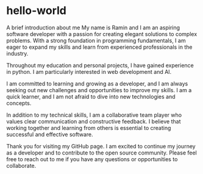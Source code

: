 # hello-world
A brief introduction about me
My name is Ramin and I am an aspiring software developer with a passion for creating elegant solutions to complex problems. With a strong foundation in programming fundamentals, I am eager to expand my skills and learn from experienced professionals in the industry.

Throughout my education and personal projects, I have gained experience in python. I am particularly interested in web development and AI.

I am committed to learning and growing as a developer, and I am always seeking out new challenges and opportunities to improve my skills. I am a quick learner, and I am not afraid to dive into new technologies and concepts.

In addition to my technical skills, I am a collaborative team player who values clear communication and constructive feedback. I believe that working together and learning from others is essential to creating successful and effective software.

Thank you for visiting my GitHub page. I am excited to continue my journey as a developer and to contribute to the open source community. Please feel free to reach out to me if you have any questions or opportunities to collaborate.
